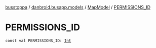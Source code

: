 [busstoppa](../../index.md) / [danbroid.busapp.models](../index.md) / [MapModel](index.md) / [PERMISSIONS_ID](./-p-e-r-m-i-s-s-i-o-n-s_-i-d.md)

# PERMISSIONS_ID

`const val PERMISSIONS_ID: `[`Int`](https://kotlinlang.org/api/latest/jvm/stdlib/kotlin/-int/index.html)
